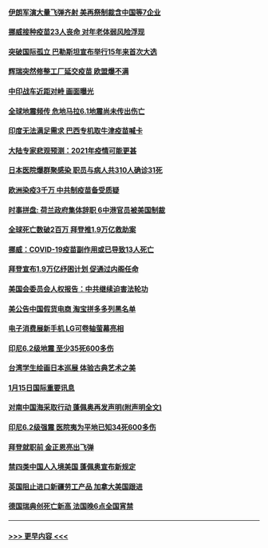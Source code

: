 #### [伊朗军演大量飞弹齐射 美再祭制裁含中国等7企业](../pages/prog202/a103033482.md?t=01161651) 
#### [挪威接种疫苗23人丧命 对年老体弱风险浮现](../pages/prog202/a103033461.md?t=01161651) 
#### [突破国际孤立 巴勒斯坦宣布举行15年来首次大选](../pages/prog202/a103033395.md?t=01161651) 
#### [辉瑞突然修整工厂延交疫苗 欧盟爆不满](../pages/prog202/a103033337.md?t=01161651) 
#### [中印战车近距对峙 画面曝光](../pages/prog202/a103033328.md?t=01161651) 
#### [全球地震频传 危地马拉6.1地震尚未传出伤亡](../pages/prog202/a103033260.md?t=01161651) 
#### [印度无法满足需求 巴西专机取牛津疫苗喊卡](../pages/prog202/a103033246.md?t=01161651) 
#### [大陆专家悲观预测：2021年疫情可能更甚](../pages/prog202/a103033186.md?t=01161651) 
#### [日本医院爆群聚感染 职员与病人共310人确诊31死](../pages/prog202/a103033200.md?t=01161651) 
#### [欧洲染疫3千万 中共制疫苗备受质疑](../pages/prog202/a103032868.md?t=01161651) 
#### [时事拼盘: 荷兰政府集体辞职 6中港官员被美国制裁](../pages/prog202/a103033063.md?t=01161651) 
#### [全球死亡数破2百万 拜登推1.9万亿救助案](../pages/prog202/a103033050.md?t=01161651) 
#### [挪威：COVID-19疫苗副作用或已导致13人死亡](../pages/prog202/a103032989.md?t=01161651) 
#### [拜登宣布1.9万亿纾困计划 促通过内阁任命](../pages/prog202/a103032902.md?t=01161651) 
#### [美国会委员会人权报告：中共继续迫害法轮功](../pages/prog202/a103032900.md?t=01161651) 
#### [美公告中国假货电商 淘宝拼多多列黑名单](../pages/prog202/a103032892.md?t=01161651) 
#### [电子消费展新手机 LG可卷轴萤幕亮相](../pages/prog202/a103032862.md?t=01161651) 
#### [印尼6.2级地震 至少35死600多伤](../pages/prog202/a103032858.md?t=01161651) 
#### [台湾学生绘画日本巡展 体验古典艺术之美](../pages/prog202/a103032810.md?t=01161651) 
#### [1月15日国际重要讯息](../pages/prog202/a103032706.md?t=01161651) 
#### [对南中国海采取行动 蓬佩奥再发声明(附声明全文)](../pages/prog202/a103032622.md?t=01161651) 
#### [印尼6.2级强震 医院夷为平地已知34死600多伤](../pages/prog202/a103032580.md?t=01161651) 
#### [拜登就职前 金正恩亮出飞弹](../pages/prog202/a103032472.md?t=01161651) 
#### [禁四类中国人入境美国 蓬佩奥宣布新规定](../pages/prog202/a103032438.md?t=01161651) 
#### [英国阻止进口新疆劳工产品 加拿大美国跟进](../pages/prog202/a103032303.md?t=01161651) 
#### [德国瑞典创死亡新高 法国晚6点全国宵禁](../pages/prog202/a103032350.md?t=01161651) 

----
#### [ >>> 更早内容 <<< ](../indexes/prog202-earlier.md)
